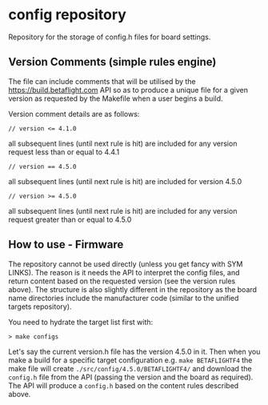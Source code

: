 # config repository

Repository for the storage of config.h files for board settings.

## Version Comments (simple rules engine)

The file can include comments that will be utilised by the https://build.betaflight.com API so as to produce a unique file for a given version as requested by the Makefile when a user begins a build.

Version comment details are as follows:

`// version <= 4.1.0`

all subsequent lines (until next rule is hit) are included for any version request less than or equal to 4.4.1

`// version == 4.5.0`

all subsequent lines (until next rule is hit) are included for version 4.5.0

`// version >= 4.5.0`

all subsequent lines (until next rule is hit) are included for any version request greater than or equal to 4.5.0

## How to use - Firmware

The repository cannot be used directly (unless you get fancy with SYM LINKS). The reason is it needs the API to interpret the config files, and return content based on the requested version (see the version rules above). The structure is also slightly different in the repository as the board name directories include the manufacturer code (similar to the unified targets repository).

You need to hydrate the target list first with:

```
> make configs
```

Let's say the current version.h file has the version 4.5.0 in it. Then when you make a build for a specific target configuration e.g. `make BETAFLIGHTF4` the make file will create `./src/config/4.5.0/BETAFLIGHTF4/` and download the `config.h` file from the API (passing the version and the board as required). The API will produce a `config.h` based on the content rules described above.

